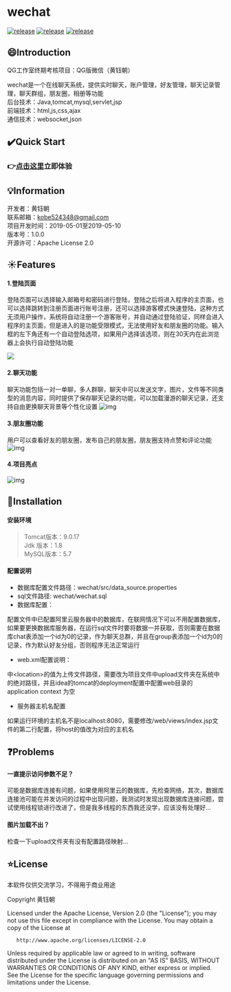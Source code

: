 # wechat

[![release](https://img.shields.io/badge/release-1.0.0-green)](https://github.com/misterchaos/wechat/releases)
[![release](https://img.shields.io/badge/version-beta-orange)](https://github.com/misterchaos/wechat/releases)
[![release](https://img.shields.io/badge/build-passing-green)](https://github.com/misterchaos/wechat/releases)

## :smile:Introduction

QG工作室终期考核项目：QG版微信（黄钰朝）

wechat是一个在线聊天系统，提供实时聊天，账户管理，好友管理，聊天记录管理，聊天群组，朋友圈，相册等功能</br>
后台技术：Java,tomcat,mysql,servlet,jsp</br>
前端技术：html,js,css,ajax</br>
通信技术：websocket,json</br>

## :heavy_check_mark:Quick Start

### :point_right:[点击这里](https://app.hellochaos.cn/wechat/)立即体验

## :bulb:Information

开发者：黄钰朝</br>
联系邮箱：<a href="mailto:kobe524348@gmail.com">kobe524348@gmail.com</a></br>
项目开发时间：2019-05-01至2019-05-10</br>
版本号：1.0.0</br>
开源许可：Apache License 2.0</br>

## :sunny:Features

#### 1.登陆页面

登陆页面可以选择输入邮箱号和密码进行登陆，登陆之后将进入程序的主页面，也可以选择跳转到注册页面进行账号注册，还可以选择游客模式快速登陆，这种方式无须用户操作，系统将自动注册一个游客账号，并自动通过登陆验证，同样会进入程序的主页面，但是进入的是功能受限模式，无法使用好友和朋友圈的功能。输入框的左下角还有一个自动登陆选项，如果用户选择该选项，则在30天内在此浏览器上会执行自动登陆功能

<img src="http://img.hellochaos.cn/img/20210311105914.jpg" />


#### 2.聊天功能

聊天功能包括一对一单聊，多人群聊，聊天中可以发送文字，图片，文件等不同类型的消息内容，同时提供了保存聊天记录的功能，可以加载漫游的聊天记录，还支持自由更换聊天背景等个性化设置
![img](https://github.com/misterchaos/wechat/blob/dev/wechat项目截图/聊天功能.jpg)

#### 3.朋友圈功能

用户可以查看好友的朋友圈，发布自己的朋友圈，朋友圈支持点赞和评论功能
![img](https://github.com/misterchaos/wechat/blob/dev/wechat项目截图/朋友圈功能.jpg)

#### 4.项目亮点

![img](https://github.com/misterchaos/wechat/blob/dev/wechat项目截图/项目亮点.jpg)

## :triangular_flag_on_post:Installation

#### 安装环境

> Tomcat版本：9.0.17</br>
> Jdk 版本：1.8</br>
> MySQL版本：5.7</br>

#### 配置说明

- 数据库配置文件路径：wechat/src/data_source.properties
- sql文件路径: wechat/wechat.sql
- 数据库配置：

配置文件中已配置阿里云服务器中的数据库，在联网情况下可以不用配置数据库，如果要更换数据库服务器，在运行sql文件时要将数据一并获取，否则需要在数据库chat表添加一个id为0的记录，作为聊天总群，并且在group表添加一个id为0的记录，作为默认好友分组，否则程序无法正常运行

- web.xml配置说明：

<multipart-config>中\<location>的值为上传文件路径，需要改为项目文件中upload文件夹在系统中的绝对路径，并且idea的tomcat的deployment配置中配置web目录的application context 为空

- 服务器主机名配置

如果运行环境的主机名不是localhost:8080，需要修改/web/views/index.jsp文件的第二行配置，将host的值改为对应的主机名

## :question:Problems

#### 一直提示访问参数不足？

可能是数据库连接有问题，如果使用阿里云的数据库，先检查网络，其次，数据库连接池可能在并发访问的过程中出现问题，我测试时发现出现数据库连接问题，尝试使用线程锁进行改进了，但是我多线程的东西我还没学，应该没有处理好...

#### 图片加载不出？

检查一下upload文件夹有没有配置路径映射...

## :star:License

本软件仅供交流学习，不得用于商业用途

Copyright 黄钰朝 

   Licensed under the Apache License, Version 2.0 (the "License");
   you may not use this file except in compliance with the License.
   You may obtain a copy of the License at

       http://www.apache.org/licenses/LICENSE-2.0

   Unless required by applicable law or agreed to in writing, software
   distributed under the License is distributed on an "AS IS" BASIS,
   WITHOUT WARRANTIES OR CONDITIONS OF ANY KIND, either express or implied.
   See the License for the specific language governing permissions and
   limitations under the License.
